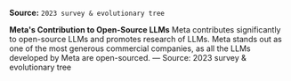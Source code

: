 **Source:** `2023 survey & evolutionary tree`

**Meta's Contribution to Open-Source LLMs**
Meta contributes significantly to open-source LLMs and promotes research of LLMs. Meta stands out as one of the most generous commercial companies, as all the LLMs developed by Meta are open-sourced. — Source: 2023 survey & evolutionary tree
